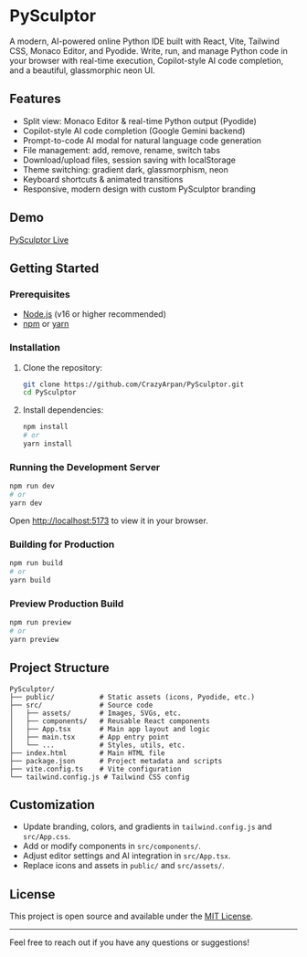 # PySculptor

A modern, AI-powered online Python IDE built with React, Vite, Tailwind CSS, Monaco Editor, and Pyodide. Write, run, and manage Python code in your browser with real-time execution, Copilot-style AI code completion, and a beautiful, glassmorphic neon UI.

## Features
- Split view: Monaco Editor & real-time Python output (Pyodide)
- Copilot-style AI code completion (Google Gemini backend)
- Prompt-to-code AI modal for natural language code generation
- File management: add, remove, rename, switch tabs
- Download/upload files, session saving with localStorage
- Theme switching: gradient dark, glassmorphism, neon
- Keyboard shortcuts & animated transitions
- Responsive, modern design with custom PySculptor branding

## Demo
[PySculptor Live](https://pysculptor.netlify.app/)

## Getting Started

### Prerequisites
- [Node.js](https://nodejs.org/) (v16 or higher recommended)
- [npm](https://www.npmjs.com/) or [yarn](https://yarnpkg.com/)

### Installation
1. Clone the repository:
   ```bash
   git clone https://github.com/CrazyArpan/PySculptor.git
   cd PySculptor
   ```
2. Install dependencies:
   ```bash
   npm install
   # or
   yarn install
   ```

### Running the Development Server
```bash
npm run dev
# or
yarn dev
```

Open [http://localhost:5173](http://localhost:5173) to view it in your browser.

### Building for Production
```bash
npm run build
# or
yarn build
```

### Preview Production Build
```bash
npm run preview
# or
yarn preview
```

## Project Structure
```
PySculptor/
├── public/           # Static assets (icons, Pyodide, etc.)
├── src/              # Source code
│   ├── assets/       # Images, SVGs, etc.
│   ├── components/   # Reusable React components
│   ├── App.tsx       # Main app layout and logic
│   ├── main.tsx      # App entry point
│   └── ...           # Styles, utils, etc.
├── index.html        # Main HTML file
├── package.json      # Project metadata and scripts
├── vite.config.ts    # Vite configuration
└── tailwind.config.js # Tailwind CSS config
```

## Customization
- Update branding, colors, and gradients in `tailwind.config.js` and `src/App.css`.
- Add or modify components in `src/components/`.
- Adjust editor settings and AI integration in `src/App.tsx`.
- Replace icons and assets in `public/` and `src/assets/`.

## License
This project is open source and available under the [MIT License](LICENSE).

---
Feel free to reach out if you have any questions or suggestions!
